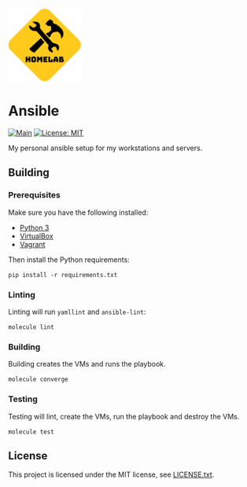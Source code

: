 <img height="150" src="docs/images/homelab.png"/>

# Ansible

[![Main](https://github.com/AkiKanellis/ansible/actions/workflows/main.yml/badge.svg)](https://github.com/AkiKanellis/ansible/actions/workflows/main.yml)
[![License: MIT](https://img.shields.io/badge/License-MIT-yellow.svg)](https://opensource.org/licenses/MIT)

My personal ansible setup for my workstations and servers.

## Building

### Prerequisites

Make sure you have the following installed:

* [Python 3](https://www.python.org/downloads/)
* [VirtualBox](https://www.virtualbox.org/wiki/Downloads)
* [Vagrant](https://www.vagrantup.com/docs/installation)

Then install the Python requirements:

```shell
pip install -r requirements.txt
```

### Linting

Linting will run `yamllint` and `ansible-lint`:

```shell
molecule lint
```

### Building

Building creates the VMs and runs the playbook.

```shell
molecule converge
```

### Testing

Testing will lint, create the VMs, run the playbook and destroy the VMs.

```shell
molecule test
```

## License

This project is licensed under the MIT license, see [LICENSE.txt](./LICENSE.txt).
